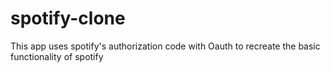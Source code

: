 # spotify-clone

This app uses spotify's authorization code with Oauth to recreate the basic functionality of spotify
